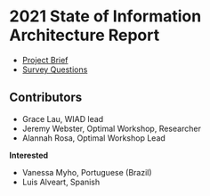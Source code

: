 # 2021 State of Information Architecture Report

- [Project Brief](https://docs.google.com/document/d/1x2NlJ8n9dantXURl8GN1Jk8lR_bva48VOeRKOspWahA/edit?usp=sharing)
- [Survey Questions](https://docs.google.com/spreadsheets/d/1Q-PnPY6DuuzVuCrbgmi72BIkkwJ4LTHCyPcTZLG6i1I/edit?usp=sharing)

## Contributors
- Grace Lau, WIAD lead
- Jeremy Webster, Optimal Workshop, Researcher
- Alannah Rosa, Optimal Workshop Lead

**Interested**
- Vanessa Myho, Portuguese (Brazil)
- Luis Alveart, Spanish
